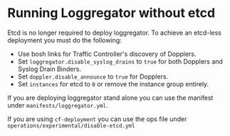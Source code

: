 # Running Loggregator without etcd

Etcd is no longer required to deploy loggregator. To achieve an etcd-less
deployment you must do the following:

 - Use bosh links for Traffic Controller's discovery of Dopplers.
 - Set `loggregator.disable_syslog_drains` to `true` for both Dopplers and
   Syslog Drain Binders.
 - Set `doppler.disable_announce` to `true` for Dopplers.
 - Set `instances` for etcd to `0` or remove the instance group entirely.

If you are deploying loggregator stand alone you can use the manifest under
`manifests/loggregator.yml`.

If you are using `cf-deployment` you can use the ops file under
`operations/experimental/disable-etcd.yml`
